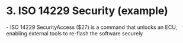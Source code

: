 # 3. ISO 14229 Security (example)

\- ISO 14229 SecurityAccess ($27) is a command that unlocks an ECU, enabling external tools to re-flash the software securely

<figure><img src="https://lh4.googleusercontent.com/oTbYpFEPN2O32C29jdUQNwQtgkXpGats2Pyo-0pNCz0sbPOWnH560dKUBSOUvNdUTi1oROKLKAX9YOD0bbEweHkdvyoMO-MtSD0cQh1QXzOV-rVE00C2Ocqdc0dMlnsw4b_Bfilkdjae9jcaYLBMos4" alt=""><figcaption></figcaption></figure>

